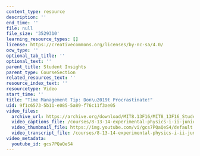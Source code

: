 ```yaml
---
content_type: resource
description: ''
end_time: ''
file: null
file_size: '3529310'
learning_resource_types: []
license: https://creativecommons.org/licenses/by-nc-sa/4.0/
ocw_type: ''
optional_tab_title: ''
optional_text: ''
parent_title: Student Insights
parent_type: CourseSection
related_resources_text: ''
resource_index_text: ''
resourcetype: Video
start_time: ''
title: "Time Management Tip: Don\u2019t Procrastinate!"
uid: 9f1c6573-5b11-e085-5a89-f76c11f3ae05
video_files:
  archive_url: https://archive.org/download/MIT8.13F16/MIT8_13F16_Students_Time_Management_300k.mp4
  video_captions_file: /courses/8-13-14-experimental-physics-i-ii-junior-lab-fall-2016-spring-2017/42d2e755158b504a91b2adbc1ea91777_gcs7PQaQeS4.vtt
  video_thumbnail_file: https://img.youtube.com/vi/gcs7PQaQeS4/default.jpg
  video_transcript_file: /courses/8-13-14-experimental-physics-i-ii-junior-lab-fall-2016-spring-2017/0987406079c84ab5a598904c3b942d97_gcs7PQaQeS4.pdf
video_metadata:
  youtube_id: gcs7PQaQeS4
---
```

